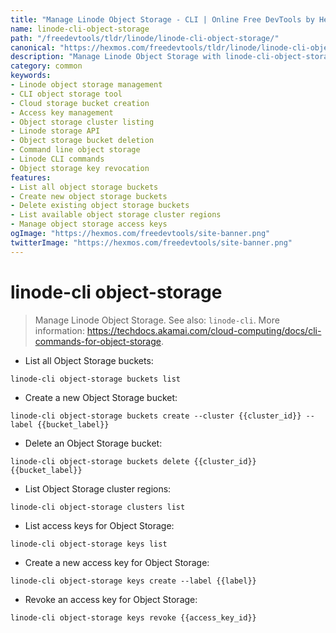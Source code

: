 ```yaml
---
title: "Manage Linode Object Storage - CLI | Online Free DevTools by Hexmos"
name: linode-cli-object-storage
path: "/freedevtools/tldr/linode/linode-cli-object-storage/"
canonical: "https://hexmos.com/freedevtools/tldr/linode/linode-cli-object-storage/"
description: "Manage Linode Object Storage with linode-cli-object-storage. Create buckets, manage keys, and list clusters for efficient cloud storage management. Free online tool, no registration required."
category: common
keywords:
- Linode object storage management
- CLI object storage tool
- Cloud storage bucket creation
- Access key management
- Object storage cluster listing
- Linode storage API
- Object storage bucket deletion
- Command line object storage
- Linode CLI commands
- Object storage key revocation
features:
- List all object storage buckets
- Create new object storage buckets
- Delete existing object storage buckets
- List available object storage cluster regions
- Manage object storage access keys
ogImage: "https://hexmos.com/freedevtools/site-banner.png"
twitterImage: "https://hexmos.com/freedevtools/site-banner.png"
---
```


# linode-cli object-storage

> Manage Linode Object Storage.
> See also: `linode-cli`.
> More information: <https://techdocs.akamai.com/cloud-computing/docs/cli-commands-for-object-storage>.

- List all Object Storage buckets:

`linode-cli object-storage buckets list`

- Create a new Object Storage bucket:

`linode-cli object-storage buckets create --cluster {{cluster_id}} --label {{bucket_label}}`

- Delete an Object Storage bucket:

`linode-cli object-storage buckets delete {{cluster_id}} {{bucket_label}}`

- List Object Storage cluster regions:

`linode-cli object-storage clusters list`

- List access keys for Object Storage:

`linode-cli object-storage keys list`

- Create a new access key for Object Storage:

`linode-cli object-storage keys create --label {{label}}`

- Revoke an access key for Object Storage:

`linode-cli object-storage keys revoke {{access_key_id}}`
